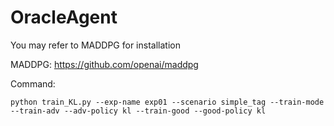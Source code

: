 # OracleAgent

You may refer to MADDPG for installation

MADDPG: https://github.com/openai/maddpg

Command: 

``python train_KL.py --exp-name exp01 --scenario simple_tag --train-mode --train-adv --adv-policy kl --train-good --good-policy kl``
